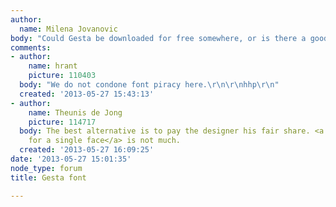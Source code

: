 ```yaml
---
author:
  name: Milena Jovanovic
body: "Could Gesta be downloaded for free somewhere, or is there a good alternative?\r\n\r\nThanks."
comments:
- author:
    name: hrant
    picture: 110403
  body: "We do not condone font piracy here.\r\n\r\nhhp\r\n"
  created: '2013-05-27 15:43:13'
- author:
    name: Theunis de Jong
    picture: 114717
  body: The best alternative is to pay the designer his fair share. <a href="<a href="http://www.myfonts.com/fonts/r-type/gesta/buy.html">$30
    for a single face</a> is not much.
  created: '2013-05-27 16:09:25'
date: '2013-05-27 15:01:35'
node_type: forum
title: Gesta font

---
```

